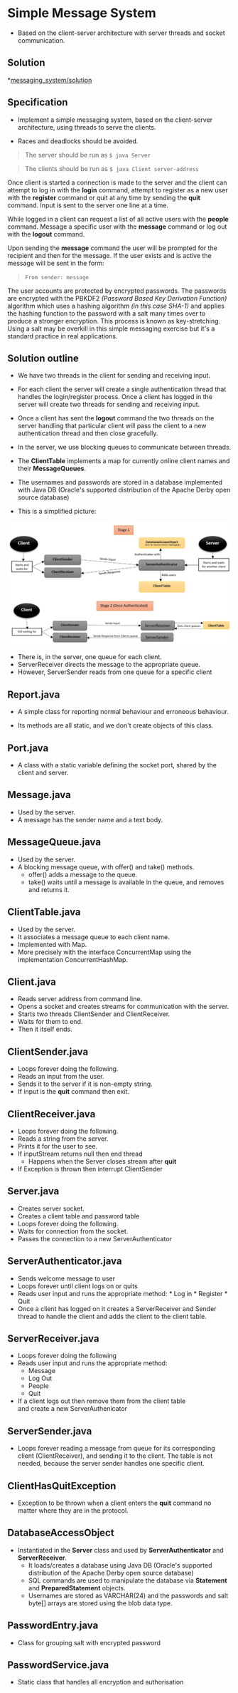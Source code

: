 # Simple Message System

  * Based on the client-server architecture with server threads and socket communication.

## Solution

*[messaging_system/solution](java_messaging_system/SOLUTION.md )

## Specification

  * Implement a simple messaging system, based on the client-server architecture, using threads to serve the clients.

  * Races and deadlocks should be avoided.

>The server should be run as  `$ java Server`

>The clients should be run as  `$ java Client server-address`

Once client is started a connection is made to the server and the client can attempt to log in with the **login** command, attempt to register as a new user with the **register** command or quit at any time by sending the **quit** command. Input is sent to the server one line at a time.

While logged in a client can request a list of all active users with the **people** command. Message a specific user with the **message** command or log out with the **logout** command.

Upon sending the **message** command the user will be prompted for the recipient and then for the message. If the user exists and is active the message will be sent in the form:
>	`From sender: message`

The user accounts are protected by encrypted passwords. The passwords are encrypted with the PBKDF2 *(Password Based Key Derivation Function)* algorithm which uses a hashing algorithm *(in this case SHA-1)* and applies the hashing function to the password with a salt many times over to produce a stronger encryption. This process is known as key-stretching. Using a salt may be overkill in this simple messaging exercise but it's a standard practice in real applications.


## Solution outline
  * We have two threads in the client for sending and receiving input.
  * For each client the server will create a single authentication thread that handles the login/register process. Once a client has logged in the server will create two threads for sending and receiving input.

  * Once a client has sent the **logout** command the two threads on the server handling that particular client will pass the client to a new authentication thread and then close gracefully.

  * In the server, we use blocking queues to communicate between threads.

  * The **ClientTable** implements a map for currently online client names and their **MessageQueues**.

  * The usernames and passwords are stored in a database implemented with Java DB (Oracle's supported distribution of the       Apache Derby open source database)

  * This is a simplified picture:


![alt text](./picture.jpg "Application Diagram")
 

  * There is, in the server, one queue for each client.
  * ServerReceiver directs the message to the appropriate queue.
  * However, ServerSender reads from one queue for a specific client

## Report.java

   * A simple class for reporting normal behaviour and erroneous behaviour.

   * Its methods are all static, and we don't create objects of this class.

## Port.java

   * A class with a static variable defining the socket port, shared by the client and server.
  
## Message.java

   * Used by the server.
   * A message has the sender name and a text body.

## MessageQueue.java

* Used by the server.
* A blocking message queue, with offer() and take() methods.
   * offer() adds a message to the queue.
   * take() waits until a message is available in the queue, and removes and returns it.

## ClientTable.java
   * Used by the server.
   * It associates a message queue to each client name.
   * Implemented with Map.
   * More precisely with the interface ConcurrentMap using the implementation ConcurrentHashMap.

## Client.java

   * Reads server address from command line.
   * Opens a socket and creates streams for communication with the server.
   * Starts two threads ClientSender and ClientReceiver.
   * Waits for them to end.
   * Then it itself ends.

## ClientSender.java

   * Loops forever doing the following.
   * Reads an input from the user.
   * Sends it to the server if it is non-empty string.
   * If input is the **quit** command then exit.

## ClientReceiver.java

* Loops forever doing the following.
* Reads a string from the server.
* Prints it for the user to see.
* If inputStream returns null then end thread
  * Happens when the Server closes stream after **quit**
* If Exception is thrown then interrupt ClientSender

## Server.java

   * Creates server socket.
   * Creates a client table and password table
   * Loops forever doing the following.
   * Waits for connection from the socket.
   * Passes the connection to a new ServerAuthenticator

## ServerAuthenticator.java

   * Sends welcome message to user
   * Loops forever until client logs on or quits
   * Reads user input and runs the appropriate method:
   	* Log in
   	* Register
   	* Quit
   * Once a client has logged on it creates a ServerReceiver
      and Sender thread to handle the client and adds the client to the client table.
    
## ServerReceiver.java
* Loops forever doing the following
* Reads user input and runs the appropriate method:
  * Message
  * Log Out
  * People
  * Quit
* If a client logs out then remove them from the client table  
and create a new ServerAuthenicator

## ServerSender.java

   * Loops forever reading a message from queue for its corresponding client (ClientReceiver), and sending it to the client. The table is not needed, because the server sender handles one specific client.
     
## ClientHasQuitException

   * Exception to be thrown when a client enters the **quit** command no matter where they are in the protocol.

## DatabaseAccessObject
* Instantiated in the **Server** class and used by **ServerAuthenticator** and **ServerReceiver**.
   * It loads/creates a database using Java DB (Oracle's supported distribution of the Apache Derby open source database)
   * SQL commands are used to manipulate the database via **Statement** and **PreparedStatement** objects.
   * Usernames are stored as VARCHAR(24) and the passwords and salt byte[] arrays are stored using the blob data type.

## PasswordEntry.java
* Class for grouping salt with encrypted password
## PasswordService.java
* Static class that handles all encryption and authorisation 
